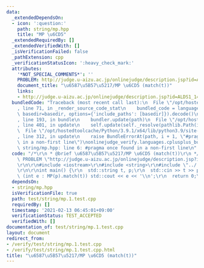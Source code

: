 ```yaml
---
data:
  _extendedDependsOn:
  - icon: ':question:'
    path: string/mp.hpp
    title: "MP \u6CD5"
  _extendedRequiredBy: []
  _extendedVerifiedWith: []
  _isVerificationFailed: false
  _pathExtension: cpp
  _verificationStatusIcon: ':heavy_check_mark:'
  attributes:
    '*NOT_SPECIAL_COMMENTS*': ''
    PROBLEM: http://judge.u-aizu.ac.jp/onlinejudge/description.jsp?id=ALDS1_14_B
    document_title: "\u6587\u5B57\u5217/MP \u6CD5 (match(t))"
    links:
    - http://judge.u-aizu.ac.jp/onlinejudge/description.jsp?id=ALDS1_14_B
  bundledCode: "Traceback (most recent call last):\n  File \"/opt/hostedtoolcache/Python/3.9.1/x64/lib/python3.9/site-packages/onlinejudge_verify/documentation/build.py\"\
    , line 71, in _render_source_code_stat\n    bundled_code = language.bundle(stat.path,\
    \ basedir=basedir, options={'include_paths': [basedir]}).decode()\n  File \"/opt/hostedtoolcache/Python/3.9.1/x64/lib/python3.9/site-packages/onlinejudge_verify/languages/cplusplus.py\"\
    , line 193, in bundle\n    bundler.update(path)\n  File \"/opt/hostedtoolcache/Python/3.9.1/x64/lib/python3.9/site-packages/onlinejudge_verify/languages/cplusplus_bundle.py\"\
    , line 401, in update\n    self.update(self._resolve(pathlib.Path(included), included_from=path))\n\
    \  File \"/opt/hostedtoolcache/Python/3.9.1/x64/lib/python3.9/site-packages/onlinejudge_verify/languages/cplusplus_bundle.py\"\
    , line 312, in update\n    raise BundleErrorAt(path, i + 1, \"#pragma once found\
    \ in a non-first line\")\nonlinejudge_verify.languages.cplusplus_bundle.BundleErrorAt:\
    \ string/mp.hpp: line 6: #pragma once found in a non-first line\n"
  code: "/*\r\n * @brief \u6587\u5B57\u5217/MP \u6CD5 (match(t))\r\n */\r\n#define\
    \ PROBLEM \"http://judge.u-aizu.ac.jp/onlinejudge/description.jsp?id=ALDS1_14_B\"\
    \r\n\r\n#include <iostream>\r\n#include <string>\r\n#include \"../../string/mp.hpp\"\
    \r\n\r\nint main() {\r\n  std::string t, p;\r\n  std::cin >> t >> p;\r\n  for\
    \ (int e : MP(p).match(t)) std::cout << e << '\\n';\r\n  return 0;\r\n}\r\n"
  dependsOn:
  - string/mp.hpp
  isVerificationFile: true
  path: test/string/mp.1.test.cpp
  requiredBy: []
  timestamp: '2021-02-13 06:45:01+09:00'
  verificationStatus: TEST_ACCEPTED
  verifiedWith: []
documentation_of: test/string/mp.1.test.cpp
layout: document
redirect_from:
- /verify/test/string/mp.1.test.cpp
- /verify/test/string/mp.1.test.cpp.html
title: "\u6587\u5B57\u5217/MP \u6CD5 (match(t))"
---
```

